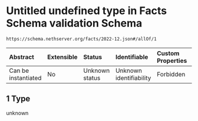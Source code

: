 # Untitled undefined type in Facts Schema validation Schema

```txt
https://schema.nethserver.org/facts/2022-12.json#/allOf/1
```



| Abstract            | Extensible | Status         | Identifiable            | Custom Properties | Additional Properties | Access Restrictions | Defined In                                                  |
| :------------------ | :--------- | :------------- | :---------------------- | :---------------- | :-------------------- | :------------------ | :---------------------------------------------------------- |
| Can be instantiated | No         | Unknown status | Unknown identifiability | Forbidden         | Allowed               | none                | [2022-12.json\*](facts/2022-12.json "open original schema") |

## 1 Type

unknown
